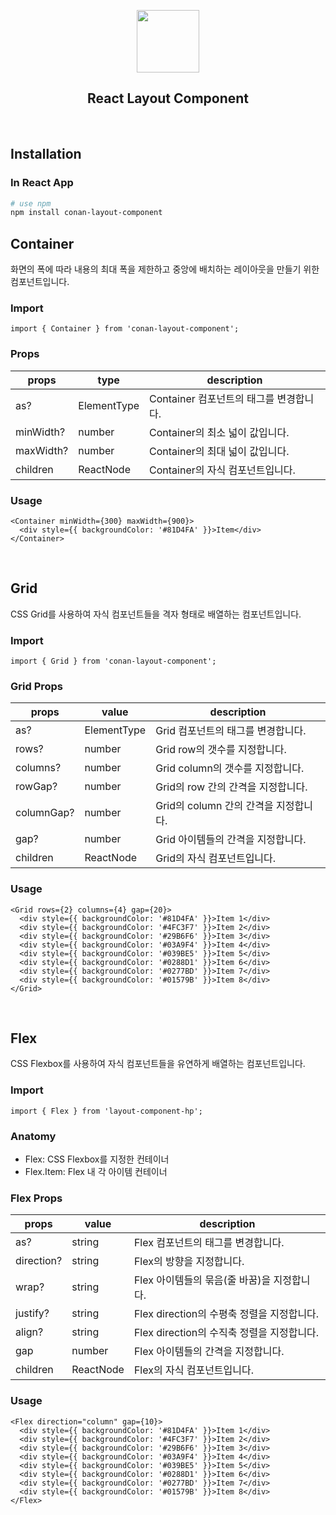 <p align="middle" >
  <img width="100px;" src="https://em-content.zobj.net/source/skype/289/straight-ruler_1f4cf.png"/>
</p>
<h2 align="middle">React Layout Component</h2>
<br/>

## Installation

### In React App

```bash
# use npm
npm install conan-layout-component
```

## Container

화면의 폭에 따라 내용의 최대 폭을 제한하고 중앙에 배치하는 레이아웃을 만들기 위한 컴포넌트입니다.

### Import

```tsx
import { Container } from 'conan-layout-component';
```

### Props

| props     | type        | description                             |
| --------- | ----------- | --------------------------------------- |
| as?       | ElementType | Container 컴포넌트의 태그를 변경합니다. |
| minWidth? | number      | Container의 최소 넓이 값입니다.         |
| maxWidth? | number      | Container의 최대 넓이 값입니다.         |
| children  | ReactNode   | Container의 자식 컴포넌트입니다.        |

### Usage

```tsx
<Container minWidth={300} maxWidth={900}>
  <div style={{ backgroundColor: '#81D4FA' }}>Item</div>
</Container>
```

<br>

## Grid

CSS Grid를 사용하여 자식 컴포넌트들을 격자 형태로 배열하는 컴포넌트입니다.

### Import

```tsx
import { Grid } from 'conan-layout-component';
```

### Grid Props

| props      | value       | description                           |
| ---------- | ----------- | ------------------------------------- |
| as?        | ElementType | Grid 컴포넌트의 태그를 변경합니다.    |
| rows?      | number      | Grid row의 갯수를 지정합니다.         |
| columns?   | number      | Grid column의 갯수를 지정합니다.      |
| rowGap?    | number      | Grid의 row 간의 간격을 지정합니다.    |
| columnGap? | number      | Grid의 column 간의 간격을 지정합니다. |
| gap?       | number      | Grid 아이템들의 간격을 지정합니다.    |
| children   | ReactNode   | Grid의 자식 컴포넌트입니다.           |

### Usage

```tsx
<Grid rows={2} columns={4} gap={20}>
  <div style={{ backgroundColor: '#81D4FA' }}>Item 1</div>
  <div style={{ backgroundColor: '#4FC3F7' }}>Item 2</div>
  <div style={{ backgroundColor: '#29B6F6' }}>Item 3</div>
  <div style={{ backgroundColor: '#03A9F4' }}>Item 4</div>
  <div style={{ backgroundColor: '#039BE5' }}>Item 5</div>
  <div style={{ backgroundColor: '#0288D1' }}>Item 6</div>
  <div style={{ backgroundColor: '#0277BD' }}>Item 7</div>
  <div style={{ backgroundColor: '#01579B' }}>Item 8</div>
</Grid>
```

<br>

## Flex

CSS Flexbox를 사용하여 자식 컴포넌트들을 유연하게 배열하는 컴포넌트입니다.

### Import

```tsx
import { Flex } from 'layout-component-hp';
```

### Anatomy

- Flex: CSS Flexbox를 지정한 컨테이너
- Flex.Item: Flex 내 각 아이템 컨테이너

### Flex Props

| props      | value     | description                                 |
| ---------- | --------- | ------------------------------------------- |
| as?        | string    | Flex 컴포넌트의 태그를 변경합니다.          |
| direction? | string    | Flex의 방향을 지정합니다.                   |
| wrap?      | string    | Flex 아이템들의 묶음(줄 바꿈)을 지정합니다. |
| justify?   | string    | Flex direction의 수평축 정렬을 지정합니다.  |
| align?     | string    | Flex direction의 수직축 정렬을 지정합니다.  |
| gap        | number    | Flex 아이템들의 간격을 지정합니다.          |
| children   | ReactNode | Flex의 자식 컴포넌트입니다.                 |

### Usage

```tsx
<Flex direction="column" gap={10}>
  <div style={{ backgroundColor: '#81D4FA' }}>Item 1</div>
  <div style={{ backgroundColor: '#4FC3F7' }}>Item 2</div>
  <div style={{ backgroundColor: '#29B6F6' }}>Item 3</div>
  <div style={{ backgroundColor: '#03A9F4' }}>Item 4</div>
  <div style={{ backgroundColor: '#039BE5' }}>Item 5</div>
  <div style={{ backgroundColor: '#0288D1' }}>Item 6</div>
  <div style={{ backgroundColor: '#0277BD' }}>Item 7</div>
  <div style={{ backgroundColor: '#01579B' }}>Item 8</div>
</Flex>
```
